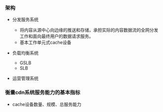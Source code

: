 ### 架构
- 分发服务系统
  - 将内容从源中心向边缘的推送和存储，承担实际的内容数据流的全网分发工作和面向最终用户的数据请求服务。
  - 基本工作单元式cache设备

- 负载均衡系统
  - GSLB
  - SLB

- 运营管理系统

### 衡量cdn系统服务能力的基本指标
- cache设备数量、规模、总服务能力
